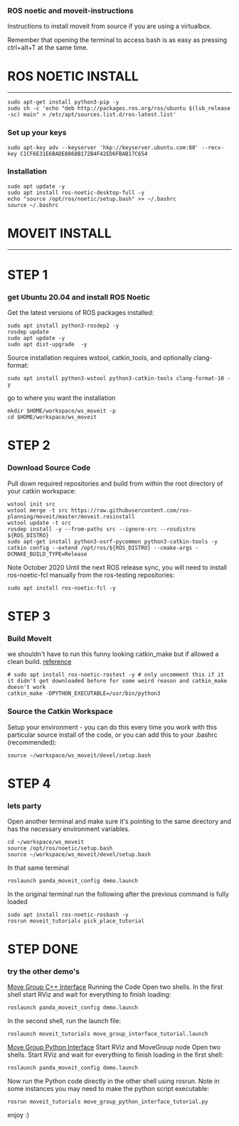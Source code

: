 ### ROS noetic and moveit-instructions
Instructions to install moveit from source if you are using a virtualbox.

Remember that opening the terminal to access bash is as easy as pressing ctrl+alt+T at the same time.

# ROS NOETIC INSTALL 
---
```
sudo apt-get install python3-pip -y
sudo sh -c 'echo "deb http://packages.ros.org/ros/ubuntu $(lsb_release -sc) main" > /etc/apt/sources.list.d/ros-latest.list'
```
### Set up your keys
```
sudo apt-key adv --keyserver 'hkp://keyserver.ubuntu.com:80' --recv-key C1CF6E31E6BADE8868B172B4F42ED6FBAB17C654
```
### Installation
```
sudo apt update -y
sudo apt install ros-noetic-desktop-full -y
echo "source /opt/ros/noetic/setup.bash" >> ~/.bashrc
source ~/.bashrc
```

# MOVEIT     INSTALL 
---
# STEP 1
### get Ubuntu 20.04 and install ROS Noetic
Get the latest versions of ROS packages installed:
```
sudo apt install python3-rosdep2 -y
rosdep update
sudo apt update -y
sudo apt dist-upgrade  -y
```
Source installation requires wstool, catkin_tools, and optionally clang-format:
```
sudo apt install python3-wstool python3-catkin-tools clang-format-10 -y
```
go to where you want the installation
```
mkdir $HOME/workspace/ws_moveit -p
cd $HOME/workspace/ws_moveit 
```

# STEP 2
### Download Source Code
Pull down required repositories and build from within the root directory of your catkin workspace:
```
wstool init src
wstool merge -t src https://raw.githubusercontent.com/ros-planning/moveit/master/moveit.rosinstall
wstool update -t src
rosdep install -y --from-paths src --ignore-src --rosdistro ${ROS_DISTRO}
sudo apt-get install python3-osrf-pycommon python3-catkin-tools -y
catkin config --extend /opt/ros/${ROS_DISTRO} --cmake-args -DCMAKE_BUILD_TYPE=Release
```

Note October 2020 Until the next ROS release sync, you will need to install ros-noetic-fcl manually from the ros-testing repositories:
```
sudo apt install ros-noetic-fcl -y
```
# STEP 3
### Build MoveIt
we shouldn't have to run this funny looking catkin_make but if allowed a clean build.  [reference](https://answers.ros.org/question/353111/following-installation-instructions-catkin_make-generates-a-cmake-error/)
```
# sudo apt install ros-noetic-rostest -y # only uncomment this if it it didn't get downloaded before for some weird reason and catkin_make doesn't work
catkin_make -DPYTHON_EXECUTABLE=/usr/bin/python3
```
### Source the Catkin Workspace
Setup your environment - you can do this every time you work with this particular source install of the code, or you can add this to your .bashrc (recommended):
```
source ~/workspace/ws_moveit/devel/setup.bash 
```
# STEP 4
### lets party
Open another terminal and make sure it's pointing to the same directory and has the necessary environment variables.
```
cd ~/workspace/ws_moveit
source /opt/ros/noetic/setup.bash
source ~/workspace/ws_moveit/devel/setup.bash 
```
In that same terminal 
```
roslaunch panda_moveit_config demo.launch
```



In the original terminal run the following after the previous command is fully loaded
```
sudo apt install ros-noetic-rosbash -y
rosrun moveit_tutorials pick_place_tutorial
```
# STEP DONE
### try the other demo's 
[Move Group C++ Interface](https://ros-planning.github.io/moveit_tutorials/doc/move_group_interface/move_group_interface_tutorial.html)
Running the Code
Open two shells. In the first shell start RViz and wait for everything to finish loading:
```
roslaunch panda_moveit_config demo.launch
```
In the second shell, run the launch file:
```
roslaunch moveit_tutorials move_group_interface_tutorial.launch
```
[Move Group Python Interface](https://ros-planning.github.io/moveit_tutorials/doc/move_group_python_interface/move_group_python_interface_tutorial.html)
Start RViz and MoveGroup node
Open two shells. Start RViz and wait for everything to finish loading in the first shell:
```
roslaunch panda_moveit_config demo.launch
```
Now run the Python code directly in the other shell using rosrun. Note in some instances you may need to make the python script executable:
```
rosrun moveit_tutorials move_group_python_interface_tutorial.py
```

enjoy :)
